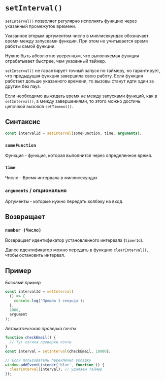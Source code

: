 # `setInterval()`

`setInterval()` позволяет регулярно исполнять функцию через указанный промежуток времени.

Указанное вторым аргументом число в миллисекундах обозначает время между запусками функции. При этом не учитывается время работы самой функции.

Нужно быть абсолютно уверенным, что выполняемая функция отрабатывает быстрее, чем указанный таймер.

`setInterval()` не гарантирует точный запуск по таймеру, но гарантирует, что предыдущая функция завершила свою работу. Если функция работает дольше указанного времени, то вызовы станут идти один за другим без пауз.

Если необходимо выжидать время не между запусками функций, как в `setInterval()`, а между завершениями, то этого можно достичь цепочкой вызовов `setTimeout()`.

## Синтаксис

```js
const intervalId = setInterval(someFunction, time, arguments);
```

### `someFunction`

Функция - функция, которая выполнится через определенное время.

### `time`

Число - Время интервала в миллисекундах

### `arguments` / опционально

Aргументы - которые нужно передать колбэку на вход.

## Возвращает

### `number (Число)`

Возвращает идентификатор установленного интервала (`timerId`).

Далее идентификатор можно передать в функцию `clearInterval()`, чтобы остановить интервал.

## Пример

_Базовый пример_

```js
const intervalId = setInterval(
  () => {
    console.log('Прошла 1 секунда');
  },
  1000,
  argument
);
```

_Aвтоматическая проверка почты_

```js
function checkEmail() {
  // Тут логика проверки почты
}
const interval = setInterval(checkEmail, 10000);

// Если пользователь переключил вкладку
window.addEventListener('blur', function () {
  clearInterval(interval); // удаляем таймер
});
```
